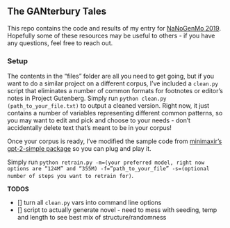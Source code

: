 ## The GANterbury Tales

This repo contains the code and results of my entry for [NaNoGenMo 2019](https://github.com/NaNoGenMo/2019). Hopefully some of these resources may be useful to others - if you have any questions, feel free to reach out.

### Setup

The contents in the “files” folder are all you need to get going, but if you want to do a similar project on a different corpus, I’ve included a `clean.py` script that eliminates a number of common formats for footnotes or editor’s notes in Project Gutenberg. Simply run `python clean.py (path_to_your_file.txt)` to output a cleaned version. Right now, it just contains a number of variables representing different common patterns, so you may want to edit and pick and choose to your needs - don’t accidentally delete text that’s meant to be in  your corpus!

Once your corpus is ready, I’ve modified the sample code from [minimaxir’s gpt-2-simple package](https://github.com/minimaxir/gpt-2-simple) so you can plug and play it.

Simply run `python retrain.py -m=(your preferred model, right now options are “124M” and “355M) -f=”path_to_your_file” -s=(optional number of steps you want to retrain for)`.

**TODOS**
- [] turn all `clean.py` vars into command line options
- [] script to actually generate novel - need to mess with seeding, temp and length to see best mix of structure/randomness

